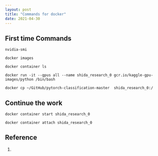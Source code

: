 ```yaml
---
layout: post
title: "Commands for docker"
date: 2021-04-30
---
```


## First time Commands

`nvidia-smi`

`docker images`

`docker container ls`

`docker run -it --gpus all --name shida_research_0 gcr.io/kaggle-gpu-images/python /bin/bash`

`docker cp ~/GitHub/pytorch-classification-master  shida_research_0:/`

## Continue the work

`docker container start shida_research_0`

`docker container attach shida_research_0`

## Reference

1. 